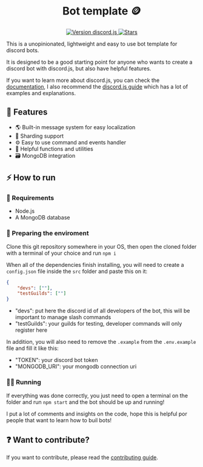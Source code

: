 <h1 align="center"> Bot template 🪙 </h1>

<p align="center">
    <a title="Version discord.js" href="https://www.npmjs.com/package/discord.js">
        <img src="https://img.shields.io/badge/discord.js-v14.9.0-blue.svg?logo=npm" alt="Version discord.js">
    </a>
    <a title="Stars" href="https://github.com/falcao-g/discord-bot-template">
        <img src="https://img.shields.io/github/stars/falcao-g/falbot" alt="Stars">
    </a>
</p>

This is a unopinionated, lightweight and easy to use bot template for discord bots.

It is designed to be a good starting point for anyone who wants to create a discord bot with discord.js, but also have helpful features.

If you want to learn more about discord.js, you can check the [documentation](https://discord.js.org/#/docs/main/stable/general/welcome), I also recommend the [discord.js guide](https://discordjs.guide/) which has a lot of examples and explanations.

## 🚀 Features

- 🌎 Built-in message system for easy localization
- 🧠 Sharding support
- ⚙️ Easy to use command and events handler
- 🎲 Helpful functions and utilities
- 🗃️ MongoDB integration


## ⚡ How to run

### 👷 Requirements

- Node.js
- A MongoDB database

### 🧹 Preparing the enviroment

Clone this git repository somewhere in your OS, then open the cloned folder with a terminal of your choice and run `npm i`

When all of the dependencies finish installing, you will need to create a `config.json` file inside the `src` folder and paste this on it:

```json
{
	"devs": [""],
	"testGuilds": [""]
}
```

- "devs": put here the discord id of all developers of the bot, this will be important to manage slash commands
- "testGuilds": your guilds for testing, developer commands will only register here

In addition, you will also need to remove the `.example` from the `.env.example` file and fill it like this:

- "TOKEN": your discord bot token
- "MONGODB_URI": your mongodb connection uri

### 🏃‍♂️ Running

If everything was done correctly, you just need to open a terminal on the folder and run `npm start` and the bot should be up and running!

I put a lot of comments and insights on the code, hope this is helpful por people that want to learn how to buil bots!


## ❓ Want to contribute?

If you want to contribute, please read the [contributing guide](CONTRIBUTING.md).
